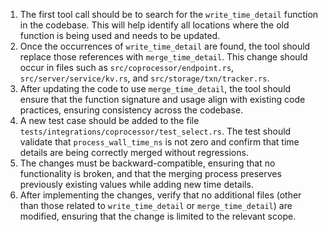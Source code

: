 1. The first tool call should be to search for the `write_time_detail` function in the codebase. This will help identify all locations where the old function is being used and needs to be updated.
2. Once the occurrences of `write_time_detail` are found, the tool should replace those references with `merge_time_detail`. This change should occur in files such as `src/coprocessor/endpoint.rs`, `src/server/service/kv.rs`, and `src/storage/txn/tracker.rs`.
3. After updating the code to use `merge_time_detail`, the tool should ensure that the function signature and usage align with existing code practices, ensuring consistency across the codebase.
4. A new test case should be added to the file `tests/integrations/coprocessor/test_select.rs`. The test should validate that `process_wall_time_ns` is not zero and confirm that time details are being correctly merged without regressions.
5. The changes must be backward-compatible, ensuring that no functionality is broken, and that the merging process preserves previously existing values while adding new time details.
6. After implementing the changes, verify that no additional files (other than those related to `write_time_detail` or `merge_time_detail`) are modified, ensuring that the change is limited to the relevant scope.
